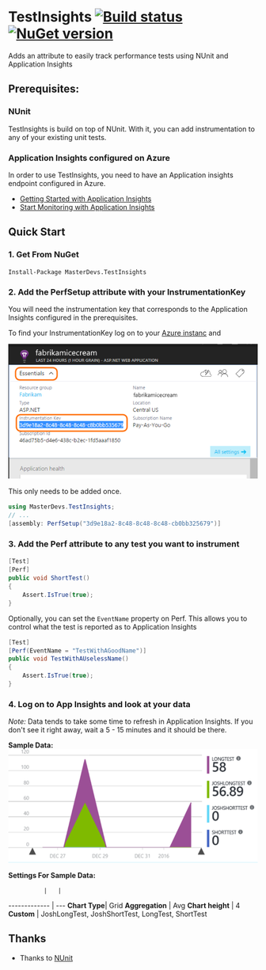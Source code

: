 # TestInsights [![Build status](https://ci.appveyor.com/api/projects/status/5e9mu7n11q7oy2hq/branch/master?svg=true)](https://ci.appveyor.com/project/jquintus/testinsights/branch/master) [![NuGet version](https://badge.fury.io/nu/MasterDevs.TestInsights.svg)](https://www.nuget.org/packages/MasterDevs.TestInsights/)

Adds an attribute to easily track performance tests using NUnit and Application Insights

## Prerequisites:  

### NUnit
TestInsights is build on top of NUnit.  With it, you can add instrumentation to any of your existing unit tests.

### Application Insights configured on Azure 
In order to use TestInsights, you need to have an Application insights endpoint configured in Azure.  

* [Getting Started with Application Insights](https://azure.microsoft.com/en-us/documentation/articles/app-insights-get-started/)
* [Start Monitoring with Application Insights](https://azure.microsoft.com/en-us/documentation/articles/app-insights-start-monitoring-app-health-usage/)

## Quick Start

### 1.  Get From NuGet

    Install-Package MasterDevs.TestInsights

### 2. Add the PerfSetup attribute with your InstrumentationKey
You will need the instrumentation key that corresponds to the Application Insights configured in the prerequisites.

To find your InstrumentationKey log on to your [Azure instanc](portal.azure.com) and 

![](readmeImages/instrumentationKey.png)

This only needs to be added once.

```csharp
using MasterDevs.TestInsights;
// ...
[assembly: PerfSetup("3d9e18a2-8c48-8c48-8c48-cb0bb325679")]
```
### 3. Add the Perf attribute to any test you want to instrument

```csharp
[Test]
[Perf]
public void ShortTest()
{
    Assert.IsTrue(true);
}
```

Optionally, you can set the `EventName` property on Perf.  This allows you to control what the test is reported as to Application Insights

```csharp
[Test]
[Perf(EventName = "TestWithAGoodName")]
public void TestWithAUselessName()
{
    Assert.IsTrue(true);
}
```

### 4. Log on to App Insights and look at your data
*Note:*  Data tends to take some time to refresh in Application Insights.  If you don't see it right away, wait a 5 - 15 minutes and it should be there.

**Sample Data:**
![](readmeImages/sampleGraph.png)

**Settings For Sample Data:**


              |   |
------------- | ---
**Chart Type**| Grid
**Aggregation**  | Avg
**Chart height** | 4
**Custom** | JoshLongTest, JoshShortTest, LongTest, ShortTest

## Thanks

* Thanks to [NUnit](http://nunit.org)
